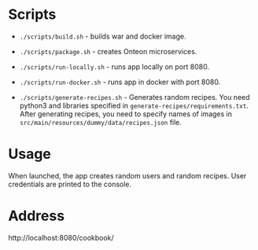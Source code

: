 # Scripts
- `./scripts/build.sh` - builds war and docker image.
- `./scripts/package.sh` - creates Onteon microservices.


- `./scripts/run-locally.sh` - runs app locally on port 8080.
- `./scripts/run-docker.sh` - runs app in docker with port 8080.
  

- `./scripts/generate-recipes.sh` - Generates random recipes. You need python3 and libraries specified in `generate-recipes/requirements.txt`. After generating recipes, you need to specify names of images in `src/main/resources/dummy/data/recipes.json` file.

# Usage
When launched, the app creates random users and random recipes. User credentials are printed to the console.

# Address
http://localhost:8080/cookbook/